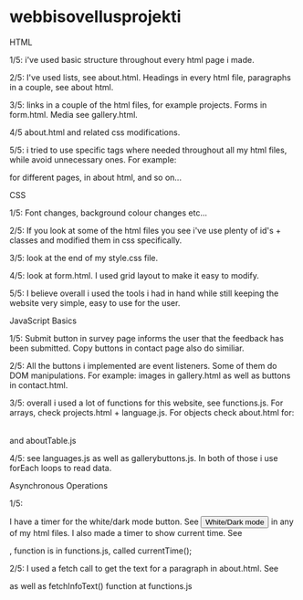 # webbisovellusprojekti
 HTML

 1/5: i've used basic structure throughout every html page i made.

 2/5: I've used lists, see about.html. Headings in every html file, paragraphs in a couple, see about html.

 3/5: links in a couple of the html files, for example projects. Forms in form.html. Media see gallery.html.

 4/5  about.html and related css modifications.

 5/5: i tried to use specific tags where needed throughout all my html files, while avoid unnecessary ones. For example: <nav> for different pages, <table> in about html, and so on...

 CSS

 1/5: Font changes, background colour changes etc...

 2/5: If you look at some of the html files you see i've use plenty of id's + classes and modified them in css specifically.

 3/5: look at the end of my style.css file.

 4/5: look at form.html. I used grid layout to make it easy to modify.

 5/5: I believe overall i used the tools i had in hand while still keeping the website very simple, easy to use for the user.

 JavaScript Basics

1/5: Submit button in survey page informs the user that the feedback has been submitted. Copy buttons in contact page also do similiar.

2/5: All the buttons i implemented are event listeners. Some of them do DOM manipulations. For example: images in gallery.html as well as buttons in contact.html.

3/5: overall i used a lot of functions for this website, see functions.js. For arrays, check projects.html + language.js. For objects check about.html for:  <table id="infoTable" class="infoTable"> and aboutTable.js

4/5: see languages.js as well as gallerybuttons.js. In both of those i use forEach loops to read data.

Asynchronous Operations

1/5:

I have a timer for the white/dark mode button. See <button class="toggle" onclick="setTimeout(whiteMode, 100)">White/Dark mode</button> in any of my html files. 
I also made a timer to show current time. See  <p id="time"></p>, function is in functions.js, called currentTime();

2/5: I used a fetch call to get the text for a paragraph in about.html. See <p id="infoText" class="infoText"></p> as well as fetchInfoText() function at functions.js

